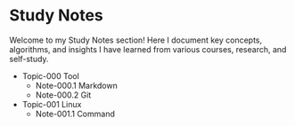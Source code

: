 # Study Notes

Welcome to my Study Notes section! Here I document key concepts, algorithms, and insights I have learned from various courses, research, and self-study.

* Topic-000 Tool
  * Note-000.1 Markdown
  * Note-000.2 Git
* Topic-001 Linux
  * Note-001.1 Command

